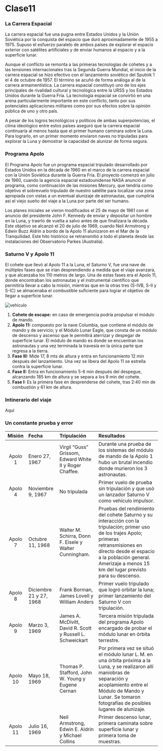 # Clase11

### La Carrera Espacial
La carrera espacial fue una pugna entre Estados Unidos y la Unión Soviética por la conquista del espacio que duró aproximadamente de 1955 a 1975. Supuso el esfuerzo paralelo de ambos países de explorar el espacio exterior con satélites artificiales y de enviar humanos al espacio y a la superficie lunar.

Aunque el conflicto se remonta a las primeras tecnologías de cohetes y a las tensiones internacionales tras la Segunda Guerra Mundial, el inicio de la carrera espacial se hizo efectivo con el lanzamiento soviético del Sputnik 1 el 4 de octubre de 1957. El término se acuñó de forma análoga al de la carrera armamentística. La carrera espacial constituyó uno de los ejes principales de rivalidad cultural y tecnológica entre la URSS y los Estados Unidos durante la Guerra Fría. La tecnología espacial se convirtió en una arena particularmente importante en este conflicto, tanto por sus potenciales aplicaciones militares como por sus efectos sobre la opinión pública de uno y otro país.

A pesar de los logros tecnológicos y políticos de ambas superpotencias, el clima ideológico entre estos países aseguró que la carrera espacial continuaría al menos hasta que el primer humano caminara sobre la Luna. Para lograrlo, en un primer momento enviaron naves no tripuladas para explorar la Luna y demostrar la capacidad de alunizar de forma segura.

### Programa Apolo
El Programa Apolo fue un programa espacial tripulado desarrollado por Estados Unidos en la década de 1960 en el marco de la carrera espacial con la Unión Soviética durante la Guerra Fría. El proyecto comenzó en julio de 1960, cuando la agencia espacial estadounidense NASA anunció el programa, como continuación de las misiones Mercury, que tendría como objetivo el sobrevuelo tripulado de nuestro satélite para localizar una zona apropiada con vistas a un eventual alunizaje de astronautas, que cumpliría así el viejo sueño del viaje a la Luna por parte del ser humano. 

Los planes iniciales se vieron modificados el 25 de mayo de 1961 con el anuncio del presidente John F. Kennedy de enviar y depositar un hombre en la Luna, y traerlo de vuelta a salvo antes de que finalizara la década. Este objetivo se alcanzó el 20 de julio de 1969, cuando Neil Armstrong y Edwin Buzz Aldrin a bordo de la Apolo 11 alunizaron en el Mar de la Tranquilidad. Este hito histórico se retransmitió a todo el planeta desde las instalaciones del Observatorio Parkes (Australia).

### Saturno V y Apolo 11
El cohete que llevó al Apolo 11 a la Luna, el Saturno V, fue una nave de múltiples fases que se irían desprendiendo a medida que el viaje avanzara, y que alcanzaba los 110 metros de largo. Una de estas fases era el Apolo 11, donde encontraban los astronautas y el instrumental científico que permitiría llevar a cabo la misión, mientras que en la otras tres (S-IVB, S-II y S-IC) se almacenaba el combustible suficiente para lograr el objetivo de llegar a superficie lunar.

![vehiculo](https://raw.githubusercontent.com/Programa-Apolo/Clase11/main/Apolo%2011.png)

1. **Cohete de escape:** en caso de emergencia podría propulsar el módulo de mando.
2. **Apolo 11:** compuesto por la nave Columbia, que contiene el módulo de mando y de servicio; y el Módulo Lunar Eagle, que consta de un módulo de descenso y ascenso que le permitirá aterrizar y despegar de superficie lunar. El módulo de mando es donde se encuentran los astronautas y una vez terminada la travesía en la única parte que regresa a la tierra.
3. **Fase III:** Mide 17, 8 mts de altura y entra en funcionamiento 12 min después del lanzamiento. Una vez se libera del Apolo 11 se estrella contra la superficie lunar.
4. **Fase II:** Entra en funcionamiento 5-6 min después del despegue, alcanzando 185 km de altura y se separa a los 9 min del cohete. 
5. **Fase I:** Es la primera fase en desprenderse del cohete, tras 2:40 min de combustión y 61 km de altura.

### Intinerario del viaje
Aquí

### Un constante prueba y error

| Misión | Fecha | Tripulación | Resultados |
|:----:|:--------|:-----------------|:-----------------------------|
| Apolo 1 | Enero 27, 1967 | Virgil “Guss” Grissom, Edward White II y Roger Chaffee. | Durante una prueba de los sistemas del módulo de mando de la Apolo 1 hubo un brutal incendio donde murieron los 3 astronautas. |
| Apolo 4 | Noviembre 9, 1967 | No tripulada | Primer vuelo de prueba sin tripulación y que usó un lanzador Saturno V como vehículo impulsor. |
| Apolo 7 | Octubre 11, 1968 | Walter M. Schirra, Donn F. Eisele y Walter Cunningham. | Pruebas del rendimiento del cohete Saturno y su interacción con la tripulación; primer uso de los trajes Apolo; primeras retransmisiones en directo desde el espacio a la población general. Amerizaje a menos 15 km del lugar previsto para su descenso. |
| Apolo 8 | Diciembre 21 y 27, 1968 | Frank Borman, James Lovell y William Anders | Primer vuelo tripulado que logró orbitar la luna; primer lanzamiento del Saturno V con tripulación. |
| Apolo 9 | Marzo 3, 1969 | James A. McDivitt, David R. Scott y Russell L. Schweickart | Tercera misión tripulada del programa Apolo encargado de probar el módulo lunar en órbita terrestre. |
| Apolo 10 | Mayo 18, 1969 | Thomas P. Stafford, John W. Young y Eugene Cernan | Por primera vez se situó el módulo lunar L. M. en una órbita próxima a la Luna, y se realizaron allí maniobras de separación y acoplamiento entre el Módulo de Mando y Lunar. Se tomaron fotografías de posibles lugares de alunizaje. |
| Apolo 11 | Julio 16, 1969 | Neil Armstrong, Edwin E. Aldrin y Michael Collins | Primer descenso lunar, primera caminata sobre superficie lunar y primera toma de muestras. |
